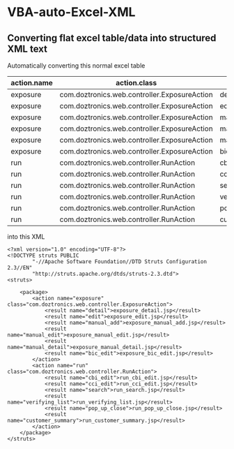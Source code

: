 # VBA-auto-Excel-XML

## Converting flat excel table/data into structured XML text

Automatically converting this normal excel table

action.name|action.class|result.name|result.nodeTypedValue
-----|------|------|-------
exposure|com.doztronics.web.controller.ExposureAction|detail|exposure_detail.jsp
exposure|com.doztronics.web.controller.ExposureAction|edit|exposure_edit.jsp
exposure|com.doztronics.web.controller.ExposureAction|manual_add|exposure_manual_add.jsp
exposure|com.doztronics.web.controller.ExposureAction|manual_edit|exposure_manual_edit.jsp
exposure|com.doztronics.web.controller.ExposureAction|manual_detail|exposure_manual_detail.jsp
exposure|com.doztronics.web.controller.ExposureAction|bic_edit|exposure_bic_edit.jsp
run|com.doztronics.web.controller.RunAction|cbi_edit|run_cbi_edit.jsp
run|com.doztronics.web.controller.RunAction|cci_edit|run_cci_edit.jsp
run|com.doztronics.web.controller.RunAction|search|run_search.jsp
run|com.doztronics.web.controller.RunAction|verifying_list|run_verifying_list.jsp
run|com.doztronics.web.controller.RunAction|pop_up_close|run_pop_up_close.jsp
run|com.doztronics.web.controller.RunAction|customer_summary|run_customer_summary.jsp



into this XML

```
<?xml version="1.0" encoding="UTF-8"?>
<!DOCTYPE struts PUBLIC
        "-//Apache Software Foundation//DTD Struts Configuration 2.3//EN"
        "http://struts.apache.org/dtds/struts-2.3.dtd">
<struts>

    <package>
        <action name="exposure" class="com.doztronics.web.controller.ExposureAction">
            <result name="detail">exposure_detail.jsp</result>
            <result name="edit">exposure_edit.jsp</result>
            <result name="manual_add">exposure_manual_add.jsp</result>
            <result name="manual_edit">exposure_manual_edit.jsp</result>
            <result name="manual_detail">exposure_manual_detail.jsp</result>
            <result name="bic_edit">exposure_bic_edit.jsp</result>
        </action>
        <action name="run" class="com.doztronics.web.controller.RunAction">
            <result name="cbi_edit">run_cbi_edit.jsp</result>
            <result name="cci_edit">run_cci_edit.jsp</result>
            <result name="search">run_search.jsp</result>
            <result name="verifying_list">run_verifying_list.jsp</result>
            <result name="pop_up_close">run_pop_up_close.jsp</result>
            <result name="customer_summary">run_customer_summary.jsp</result>
        </action>
    </package>
</struts>
```
